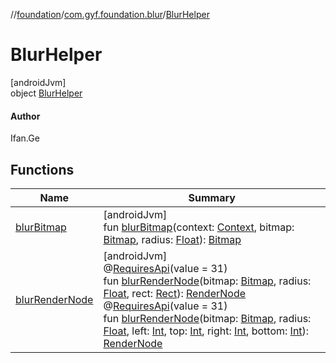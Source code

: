 //[foundation](../../../index.md)/[com.gyf.foundation.blur](../index.md)/[BlurHelper](index.md)

# BlurHelper

[androidJvm]\
object [BlurHelper](index.md)

#### Author

Ifan.Ge

## Functions

| Name | Summary |
|---|---|
| [blurBitmap](blur-bitmap.md) | [androidJvm]<br>fun [blurBitmap](blur-bitmap.md)(context: [Context](https://developer.android.com/reference/kotlin/android/content/Context.html), bitmap: [Bitmap](https://developer.android.com/reference/kotlin/android/graphics/Bitmap.html), radius: [Float](https://kotlinlang.org/api/core/kotlin-stdlib/kotlin/-float/index.html)): [Bitmap](https://developer.android.com/reference/kotlin/android/graphics/Bitmap.html) |
| [blurRenderNode](blur-render-node.md) | [androidJvm]<br>@[RequiresApi](https://developer.android.com/reference/kotlin/androidx/annotation/RequiresApi.html)(value = 31)<br>fun [blurRenderNode](blur-render-node.md)(bitmap: [Bitmap](https://developer.android.com/reference/kotlin/android/graphics/Bitmap.html), radius: [Float](https://kotlinlang.org/api/core/kotlin-stdlib/kotlin/-float/index.html), rect: [Rect](https://developer.android.com/reference/kotlin/android/graphics/Rect.html)): [RenderNode](https://developer.android.com/reference/kotlin/android/graphics/RenderNode.html)<br>@[RequiresApi](https://developer.android.com/reference/kotlin/androidx/annotation/RequiresApi.html)(value = 31)<br>fun [blurRenderNode](blur-render-node.md)(bitmap: [Bitmap](https://developer.android.com/reference/kotlin/android/graphics/Bitmap.html), radius: [Float](https://kotlinlang.org/api/core/kotlin-stdlib/kotlin/-float/index.html), left: [Int](https://kotlinlang.org/api/core/kotlin-stdlib/kotlin/-int/index.html), top: [Int](https://kotlinlang.org/api/core/kotlin-stdlib/kotlin/-int/index.html), right: [Int](https://kotlinlang.org/api/core/kotlin-stdlib/kotlin/-int/index.html), bottom: [Int](https://kotlinlang.org/api/core/kotlin-stdlib/kotlin/-int/index.html)): [RenderNode](https://developer.android.com/reference/kotlin/android/graphics/RenderNode.html) |